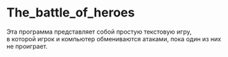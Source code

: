 # The_battle_of_heroes
Эта программа представляет собой простую текстовую игру,  
в которой игрок и компьютер обмениваются атаками, пока один из них не проиграет.
 
